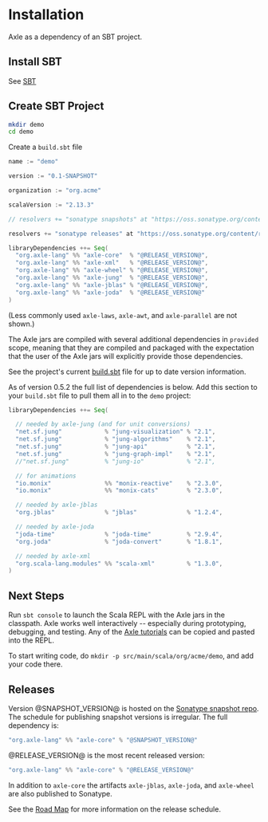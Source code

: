 # Installation

Axle as a dependency of an SBT project.

## Install SBT

See [SBT](http://www.scala-sbt.org/)

## Create SBT Project

```bash
mkdir demo
cd demo
```

Create a `build.sbt` file

```sbt
name := "demo"

version := "0.1-SNAPSHOT"

organization := "org.acme"

scalaVersion := "2.13.3"

// resolvers += "sonatype snapshots" at "https://oss.sonatype.org/content/repositories/snapshots"

resolvers += "sonatype releases" at "https://oss.sonatype.org/content/repositories/releases/"

libraryDependencies ++= Seq(
  "org.axle-lang" %% "axle-core"  % "@RELEASE_VERSION@",
  "org.axle-lang" %% "axle-xml"   % "@RELEASE_VERSION@",
  "org.axle-lang" %% "axle-wheel" % "@RELEASE_VERSION@",
  "org.axle-lang" %% "axle-jung"  % "@RELEASE_VERSION@",
  "org.axle-lang" %% "axle-jblas" % "@RELEASE_VERSION@",
  "org.axle-lang" %% "axle-joda"  % "@RELEASE_VERSION@"
)
```

(Less commonly used `axle-laws`, `axle-awt`, and `axle-parallel` are not shown.)

The Axle jars are compiled with several additional dependencies in `provided` scope,
meaning that they are compiled and packaged with the expectation that the user of the Axle
jars will explicitly provide those dependencies.

See the project's current [build.sbt](https://github.com/axlelang/axle/blob/master/build.sbt)
file for up to date version information.

As of version 0.5.2 the full list of dependencies is below.
Add this section to your `build.sbt` file to pull them all in to the `demo` project:

```sbt
libraryDependencies ++= Seq(

  // needed by axle-jung (and for unit conversions)
  "net.sf.jung"            % "jung-visualization" % "2.1",
  "net.sf.jung"            % "jung-algorithms"    % "2.1",
  "net.sf.jung"            % "jung-api"           % "2.1",
  "net.sf.jung"            % "jung-graph-impl"    % "2.1",
  //"net.sf.jung"          % "jung-io"            % "2.1",

  // for animations
  "io.monix"               %% "monix-reactive"    % "2.3.0",
  "io.monix"               %% "monix-cats"        % "2.3.0",

  // needed by axle-jblas
  "org.jblas"              % "jblas"              % "1.2.4",

  // needed by axle-joda
  "joda-time"              % "joda-time"          % "2.9.4",
  "org.joda"               % "joda-convert"       % "1.8.1",

  // needed by axle-xml
  "org.scala-lang.modules" %% "scala-xml"         % "1.3.0",
)
```

## Next Steps

Run `sbt console` to launch the Scala REPL with the Axle jars in the classpath.
Axle works well interactively -- especially during prototyping, debugging, and testing.
Any of the [Axle tutorials](/tutorial/) can be copied and pasted into the REPL.

To start writing code, do `mkdir -p src/main/scala/org/acme/demo`, and add your code there.

## Releases

Version @SNAPSHOT_VERSION@ is hosted on the [Sonatype snapshot repo](https://oss.sonatype.org/content/repositories/snapshots).
The schedule for publishing snapshot versions is irregular.
The full dependency is:

```sbt
"org.axle-lang" %% "axle-core" % "@SNAPSHOT_VERSION@"
```

@RELEASE_VERSION@ is the most recent released version:

```sbt
"org.axle-lang" %% "axle-core" % "@RELEASE_VERSION@"
```

In addition to `axle-core` the artifacts `axle-jblas`, `axle-joda`, and `axle-wheel`
are also published to Sonatype.

See the [Road Map](/road_map/) for more information on the release schedule.
